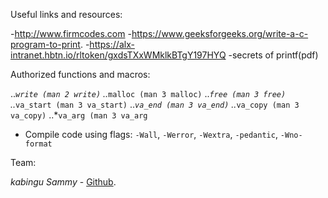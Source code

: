 Useful links and resources:

-http://www.firmcodes.com
-https://www.geeksforgeeks.org/write-a-c-program-to-print.
-https://alx-intranet.hbtn.io/rltoken/gxdsTXxWMklkBTgY197HYQ
-secrets of printf(pdf)

Authorized functions and macros:

..*``write (man 2 write)``
..*``malloc (man 3 malloc)``
..*``free (man 3 free)``
..*``va_start (man 3 va_start)``
..*``va_end (man 3 va_end)``
..*``va_copy (man 3 va_copy)``
..*``va_arg (man 3 va_arg``

- Compile code using flags: `-Wall`, `-Werror`, `-Wextra`, `-pedantic`, `-Wno-format`

Team:

*kabingu Sammy* - [Github](https://github.com/kabingusam).

